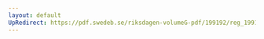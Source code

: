 ```yaml
---
layout: default
UpRedirect: https://pdf.swedeb.se/riksdagen-volumeG-pdf/199192/reg_199192/reg_199192_0617.pdf
---
```

